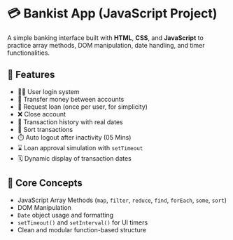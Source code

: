 # 💳 Bankist App (JavaScript Project)

A simple banking interface built with **HTML**, **CSS**, and **JavaScript** to practice array methods, DOM manipulation, date handling, and timer functionalities.

## 🚀 Features

- 🧑‍💼 User login system
- 💸 Transfer money between accounts
- 🏦 Request loan (once per user, for simplicity)
- ❌ Close account
- 📜 Transaction history with real dates
- 🔄 Sort transactions
- ⏱️ Auto logout after inactivity (05 Mins)
- ⌛ Loan approval simulation with `setTimeout`
- 🗓️ Dynamic display of transaction dates

## 🧠 Core Concepts

- JavaScript Array Methods (`map`, `filter`, `reduce`, `find`, `forEach`, `some`, `sort`)
- DOM Manipulation
- `Date` object usage and formatting
- `setTimeout()` and `setInterval()` for UI timers
- Clean and modular function-based structure



